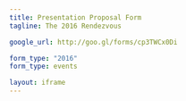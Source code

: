 ```yaml
---
title: Presentation Proposal Form
tagline: The 2016 Rendezvous

google_url: http://goo.gl/forms/cp3TWCx0Di

form_type: "2016"
form_type: events

layout: iframe
---
```

